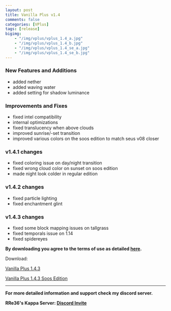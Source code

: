 ```yaml
---
layout: post
title: Vanilla Plus v1.4
comments: false
categories: [VPlus]
tags: [release]
bigimg: 
    - "/img/vplus/vplus_1.4_a.jpg"
    - "/img/vplus/vplus_1.4_b.jpg"
    - "/img/vplus/vplus_1.4_se_a.jpg"
    - "/img/vplus/vplus_1.4_se_b.jpg"
---
```


### New Features and Additions

* added nether
* added waving water
* added setting for shadow luminance

### Improvements and Fixes

* fixed intel compatibility
* internal optimizations
* fixed translucency when above clouds
* improved sunrise/-set transition
* improved various colors on the soos edition to match seus v08 closer

### v1.4.1 changes

* fixed coloring issue on day/night transition
* fixed wrong cloud color on sunset on soos edition
* made night look colder in regular edition

### v1.4.2 changes

* fixed particle lighting
* fixed enchantment glint

### v1.4.3 changes

* fixed some block mapping issues on tallgrass
* fixed temporals issue on 1.14
* fixed spidereyes

**By downloading you agree to the terms of use as detailed [here](https://rre36.github.io/glProjectsWeb/license/).**

Download:

[Vanilla Plus 1.4.3](https://github.com/rre36/vplus_web/releases/download/v1.4.3/VPlus_v1.4.3.zip)

[Vanilla Plus 1.4.3 Soos Edition](https://github.com/rre36/vplus_web/releases/download/v1.4.3/VPlus_v1.4.3_SE.zip)

***

**For more detailed information and support check my discord server.**

**RRe36's Kappa Server: [Discord Invite](https://discord.gg/y5xzQ6H)**